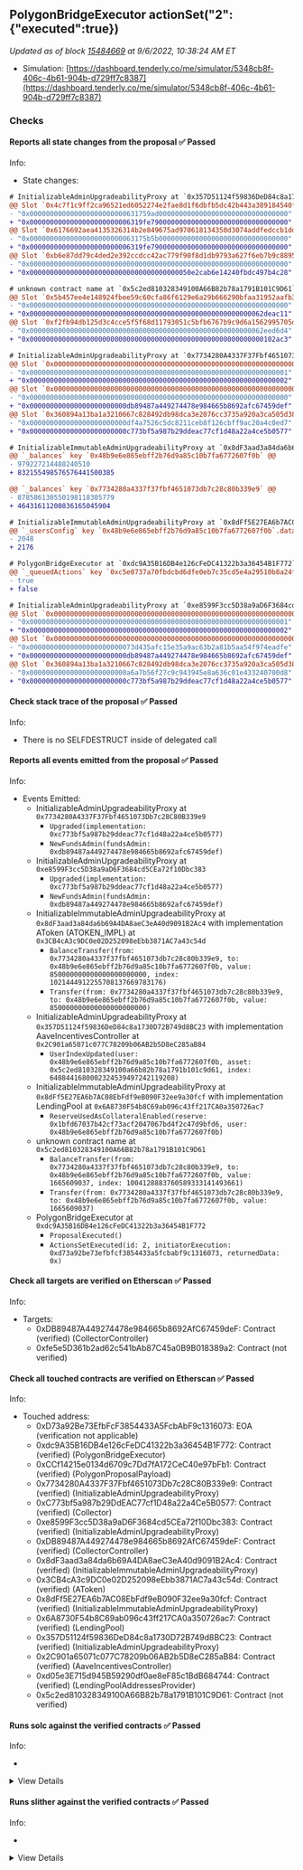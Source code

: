 ## PolygonBridgeExecutor actionSet("2": {"executed":true})

_Updated as of block [15484669](https://etherscan.io/block/15484669) at 9/6/2022, 10:38:24 AM ET_

- Simulation: [https://dashboard.tenderly.co/me/simulator/5348cb8f-406c-4b61-904b-d729ff7c8387](https://dashboard.tenderly.co/me/simulator/5348cb8f-406c-4b61-904b-d729ff7c8387)

### Checks

#### Reports all state changes from the proposal ✅ Passed

Info:

- State changes:

```diff
# InitializableAdminUpgradeabilityProxy at `0x357D51124f59836DeD84c8a1730D72B749d8BC23` with implementation AaveIncentivesController at `0x2C901a65071c077C78209b06AB2b5D8eC285aB84`
@@ Slot `0x4c7f1c9ff2ca96521ed6052274e2fae8d1f6dbfb5dc42b443a389184540f18da` @@
- "0x000000000000000000000000631759ad00000000000000000000000000000000"
+ "0x0000000000000000000000006319fe7900000000000000000000000000000000"
@@ Slot `0x6176692aea4135326314b2e849675ad970618134350d3074addfedccb1ddb539` @@
- "0x00000000000000000000000063175b5b00000000000000000000000000000000"
+ "0x0000000000000000000000006319fe7900000000000000000000000000000000"
@@ Slot `0xb6e87dd79c4ded2e392ccdcc42ac779f90f8d1db9793a627f6eb7b9c88955232` @@
- "0x0000000000000000000000000000000000000000000000000000000000000000"
+ "0x0000000000000000000000000000000000000050e2cab6e14240fbdc497b4c28"
```

```diff
# unknown contract name at `0x5c2ed810328349100A66B82b78a1791B101C9D61`
@@ Slot `0x5b457ee4e148924fbee59c60cfa86f6129e6a29b666290bfaa31952aafb3d9e6` @@
- "0x0000000000000000000000000000000000000000000000000000000000000000"
+ "0x0000000000000000000000000000000000000000000000000000000062deac11"
@@ Slot `0xf2fb94db125d3c4cce5f5f68d11793051c5bfb6767b9c9d6a1562995705d494a` @@
- "0x0000000000000000000000000000000000000000000000000000000062eed6d4"
+ "0x0000000000000000000000000000000000000000000000000000000000102ac3"
```

```diff
# InitializableAdminUpgradeabilityProxy at `0x7734280A4337F37Fbf4651073Db7c28C80B339e9`
@@ Slot `0x0000000000000000000000000000000000000000000000000000000000000000` @@
- "0x0000000000000000000000000000000000000000000000000000000000000001"
+ "0x0000000000000000000000000000000000000000000000000000000000000002"
@@ Slot `0x0000000000000000000000000000000000000000000000000000000000000034` @@
- "0x0000000000000000000000000000000000000000000000000000000000000000"
+ "0x000000000000000000000000db89487a449274478e984665b8692afc67459def"
@@ Slot `0x360894a13ba1a3210667c828492db98dca3e2076cc3735a920a3ca505d382bbc` @@
- "0x000000000000000000000000df4a7526c5dc8211ceb8f126cbff9ac20a4c0ed7"
+ "0x000000000000000000000000c773bf5a987b29ddeac77cf1d48a22a4ce5b0577"
```

```diff
# InitializableImmutableAdminUpgradeabilityProxy at `0x8dF3aad3a84da6b69A4DA8aeC3eA40d9091B2Ac4` with implementation AToken (ATOKEN_IMPL) at `0x3CB4cA3c9DC0e02D252098eEbb3871AC7a43c54d`
@@ `_balances` key `0x48b9e6e865ebff2b76d9a85c10b7fa6772607f0b` @@
- 979227214488240510
+ 832155498576576441500385

@@ `_balances` key `0x7734280a4337f37fbf4651073db7c28c80b339e9` @@
- 878586130550198118305779
+ 46431611200836165045904

```

```diff
# InitializableImmutableAdminUpgradeabilityProxy at `0x8dFf5E27EA6b7AC08EbFdf9eB090F32ee9a30fcf` with implementation LendingPool at `0x6A8730F54b8C69ab096c43ff217CA0a350726ac7`
@@ `_usersConfig` key `0x48b9e6e865ebff2b76d9a85c10b7fa6772607f0b`.data @@
- 2048
+ 2176

```

```diff
# PolygonBridgeExecutor at `0xdc9A35B16DB4e126cFeDC41322b3a36454B1F772`
@@ `_queuedActions` key `0xc5e0737a70fbdcbd6dfe0eb7c35cd5e4a29510b8a24f23525a79dd53473847d6` @@
- true
+ false


```

```diff
# InitializableAdminUpgradeabilityProxy at `0xe8599F3cc5D38a9aD6F3684cd5CEa72f10Dbc383`
@@ Slot `0x0000000000000000000000000000000000000000000000000000000000000000` @@
- "0x0000000000000000000000000000000000000000000000000000000000000001"
+ "0x0000000000000000000000000000000000000000000000000000000000000002"
@@ Slot `0x0000000000000000000000000000000000000000000000000000000000000034` @@
- "0x00000000000000000000000073d435afc15e35a9ac63b2a81b5aa54f974eadfe"
+ "0x000000000000000000000000db89487a449274478e984665b8692afc67459def"
@@ Slot `0x360894a13ba1a3210667c828492db98dca3e2076cc3735a920a3ca505d382bbc` @@
- "0x000000000000000000000000a6a7b56f27c9c943945e8a636c01e433240700d8"
+ "0x000000000000000000000000c773bf5a987b29ddeac77cf1d48a22a4ce5b0577"
```

#### Check stack trace of the proposal ✅ Passed

Info:

- There is no SELFDESTRUCT inside of delegated call

#### Reports all events emitted from the proposal ✅ Passed

Info:

- Events Emitted:
  - InitializableAdminUpgradeabilityProxy at `0x7734280A4337F37Fbf4651073Db7c28C80B339e9`
    - `Upgraded(implementation: 0xc773bf5a987b29ddeac77cf1d48a22a4ce5b0577)`
    - `NewFundsAdmin(fundsAdmin: 0xdb89487a449274478e984665b8692afc67459def)`
  - InitializableAdminUpgradeabilityProxy at `0xe8599F3cc5D38a9aD6F3684cd5CEa72f10Dbc383`
    - `Upgraded(implementation: 0xc773bf5a987b29ddeac77cf1d48a22a4ce5b0577)`
    - `NewFundsAdmin(fundsAdmin: 0xdb89487a449274478e984665b8692afc67459def)`
  - InitializableImmutableAdminUpgradeabilityProxy at `0x8dF3aad3a84da6b69A4DA8aeC3eA40d9091B2Ac4` with implementation AToken (ATOKEN_IMPL) at `0x3CB4cA3c9DC0e02D252098eEbb3871AC7a43c54d`
    - `BalanceTransfer(from: 0x7734280a4337f37fbf4651073db7c28c80b339e9, to: 0x48b9e6e865ebff2b76d9a85c10b7fa6772607f0b, value: 850000000000000000000000, index: 1021444912255708137669783176)`
    - `Transfer(from: 0x7734280a4337f37fbf4651073db7c28c80b339e9, to: 0x48b9e6e865ebff2b76d9a85c10b7fa6772607f0b, value: 850000000000000000000000)`
  - InitializableAdminUpgradeabilityProxy at `0x357D51124f59836DeD84c8a1730D72B749d8BC23` with implementation AaveIncentivesController at `0x2C901a65071c077C78209b06AB2b5D8eC285aB84`
    - `UserIndexUpdated(user: 0x48b9e6e865ebff2b76d9a85c10b7fa6772607f0b, asset: 0x5c2ed810328349100a66b82b78a1791b101c9d61, index: 6408441680002324539497242119208)`
  - InitializableImmutableAdminUpgradeabilityProxy at `0x8dFf5E27EA6b7AC08EbFdf9eB090F32ee9a30fcf` with implementation LendingPool at `0x6A8730F54b8C69ab096c43ff217CA0a350726ac7`
    - `ReserveUsedAsCollateralEnabled(reserve: 0x1bfd67037b42cf73acf2047067bd4f2c47d9bfd6, user: 0x48b9e6e865ebff2b76d9a85c10b7fa6772607f0b)`
  - unknown contract name at `0x5c2ed810328349100A66B82b78a1791B101C9D61`
    - `BalanceTransfer(from: 0x7734280a4337f37fbf4651073db7c28c80b339e9, to: 0x48b9e6e865ebff2b76d9a85c10b7fa6772607f0b, value: 1665609037, index: 1004128883760589333141493661)`
    - `Transfer(from: 0x7734280a4337f37fbf4651073db7c28c80b339e9, to: 0x48b9e6e865ebff2b76d9a85c10b7fa6772607f0b, value: 1665609037)`
  - PolygonBridgeExecutor at `0xdc9A35B16DB4e126cFeDC41322b3a36454B1F772`
    - `ProposalExecuted()`
    - `ActionsSetExecuted(id: 2, initiatorExecution: 0xd73a92be73efbfcf3854433a5fcbabf9c1316073, returnedData: 0x)`

#### Check all targets are verified on Etherscan ✅ Passed

Info:

- Targets:
  - 0xDB89487A449274478e984665b8692AfC67459deF: Contract (verified) (CollectorController)
  - 0xfe5e5D361b2ad62c541bAb87C45a0B9B018389a2: Contract (not verified)

#### Check all touched contracts are verified on Etherscan ✅ Passed

Info:

- Touched address:
  - 0xD73a92Be73EfbFcF3854433A5FcbAbF9c1316073: EOA (verification not applicable)
  - 0xdc9A35B16DB4e126cFeDC41322b3a36454B1F772: Contract (verified) (PolygonBridgeExecutor)
  - 0xCCf14215e0134d6709c7Dd7fA172CeC40e97bFb1: Contract (verified) (PolygonProposalPayload)
  - 0x7734280A4337F37Fbf4651073Db7c28C80B339e9: Contract (verified) (InitializableAdminUpgradeabilityProxy)
  - 0xC773bf5a987b29DdEAC77cf1D48a22a4Ce5B0577: Contract (verified) (Collector)
  - 0xe8599F3cc5D38a9aD6F3684cd5CEa72f10Dbc383: Contract (verified) (InitializableAdminUpgradeabilityProxy)
  - 0xDB89487A449274478e984665b8692AfC67459deF: Contract (verified) (CollectorController)
  - 0x8dF3aad3a84da6b69A4DA8aeC3eA40d9091B2Ac4: Contract (verified) (InitializableImmutableAdminUpgradeabilityProxy)
  - 0x3CB4cA3c9DC0e02D252098eEbb3871AC7a43c54d: Contract (verified) (AToken)
  - 0x8dFf5E27EA6b7AC08EbFdf9eB090F32ee9a30fcf: Contract (verified) (InitializableImmutableAdminUpgradeabilityProxy)
  - 0x6A8730F54b8C69ab096c43ff217CA0a350726ac7: Contract (verified) (LendingPool)
  - 0x357D51124f59836DeD84c8a1730D72B749d8BC23: Contract (verified) (InitializableAdminUpgradeabilityProxy)
  - 0x2C901a65071c077C78209b06AB2b5D8eC285aB84: Contract (verified) (AaveIncentivesController)
  - 0xd05e3E715d945B59290df0ae8eF85c1BdB684744: Contract (verified) (LendingPoolAddressesProvider)
  - 0x5c2ed810328349100A66B82b78a1791B101C9D61: Contract (not verified)

#### Runs solc against the verified contracts ✅ Passed

Info:

-

<details>
<summary>View Details</summary>
<details>
<summary>View warnings for AaveIncentivesController at `0x2C901a65071c077C78209b06AB2b5D8eC285aB84`</summary>

```
INFO:CryticCompile:Source code not available, try to fetch the bytecode only
```

</details>

<details>
<summary>View warnings for InitializableAdminUpgradeabilityProxy at `0x357D51124f59836DeD84c8a1730D72B749d8BC23` with implementation AaveIncentivesController at `0x2C901a65071c077C78209b06AB2b5D8eC285aB84`</summary>

```
INFO:CryticCompile:Source code not available, try to fetch the bytecode only
```

</details>

<details>
<summary>View warnings for AToken (ATOKEN_IMPL) at `0x3CB4cA3c9DC0e02D252098eEbb3871AC7a43c54d`</summary>

```
INFO:CryticCompile:Source code not available, try to fetch the bytecode only
```

</details>

<details>
<summary>View warnings for LendingPool at `0x6A8730F54b8C69ab096c43ff217CA0a350726ac7`</summary>

```
INFO:CryticCompile:Source code not available, try to fetch the bytecode only
```

</details>

<details>
<summary>View warnings for InitializableAdminUpgradeabilityProxy at `0x7734280A4337F37Fbf4651073Db7c28C80B339e9`</summary>

```
INFO:CryticCompile:Source code not available, try to fetch the bytecode only
```

</details>

<details>
<summary>View warnings for InitializableImmutableAdminUpgradeabilityProxy at `0x8dF3aad3a84da6b69A4DA8aeC3eA40d9091B2Ac4` with implementation AToken (ATOKEN_IMPL) at `0x3CB4cA3c9DC0e02D252098eEbb3871AC7a43c54d`</summary>

```
INFO:CryticCompile:Source code not available, try to fetch the bytecode only
```

</details>

<details>
<summary>View warnings for InitializableImmutableAdminUpgradeabilityProxy at `0x8dFf5E27EA6b7AC08EbFdf9eB090F32ee9a30fcf` with implementation LendingPool at `0x6A8730F54b8C69ab096c43ff217CA0a350726ac7`</summary>

```
INFO:CryticCompile:Source code not available, try to fetch the bytecode only
```

</details>

<details>
<summary>View warnings for Collector at `0xC773bf5a987b29DdEAC77cf1D48a22a4Ce5B0577`</summary>

```
INFO:CryticCompile:Source code not available, try to fetch the bytecode only
```

</details>

<details>
<summary>View warnings for PolygonProposalPayload at `0xCCf14215e0134d6709c7Dd7fA172CeC40e97bFb1`</summary>

```
INFO:CryticCompile:Source code not available, try to fetch the bytecode only
```

</details>

<details>
<summary>View warnings for LendingPoolAddressesProvider at `0xd05e3E715d945B59290df0ae8eF85c1BdB684744`</summary>

```
INFO:CryticCompile:Source code not available, try to fetch the bytecode only
```

</details>

<details>
<summary>View warnings for PolygonBridgeExecutor at `0xdc9A35B16DB4e126cFeDC41322b3a36454B1F772`</summary>

```
INFO:CryticCompile:Source code not available, try to fetch the bytecode only
```

</details>

<details>
<summary>View warnings for InitializableAdminUpgradeabilityProxy at `0xe8599F3cc5D38a9aD6F3684cd5CEa72f10Dbc383`</summary>

```
INFO:CryticCompile:Source code not available, try to fetch the bytecode only
```

</details>

</details>

#### Runs slither against the verified contracts ✅ Passed

Info:

-

<details>
<summary>View Details</summary>

<details>
<summary>Slither report for AaveIncentivesController at `0x2C901a65071c077C78209b06AB2b5D8eC285aB84`</summary>

```
Source code not available, try to fetch the bytecode only
No contract were found in None, check the correct compilation
[92m
solc- is not recommended for deployment
Reference: https://github.com/crytic/slither/wiki/Detector-Documentation#incorrect-versions-of-solidity[0m
[91mNo contract was analyzed[0m
0x2C901a65071c077C78209b06AB2b5D8eC285aB84 analyzed (0 contracts with 78 detectors), 1 result(s) found
```

</details>

<details>
<summary>Slither report for InitializableAdminUpgradeabilityProxy at `0x357D51124f59836DeD84c8a1730D72B749d8BC23` with implementation AaveIncentivesController at `0x2C901a65071c077C78209b06AB2b5D8eC285aB84`</summary>

```
Source code not available, try to fetch the bytecode only
No contract were found in None, check the correct compilation
[92m
solc- is not recommended for deployment
Reference: https://github.com/crytic/slither/wiki/Detector-Documentation#incorrect-versions-of-solidity[0m
[91mNo contract was analyzed[0m
0x357D51124f59836DeD84c8a1730D72B749d8BC23 analyzed (0 contracts with 78 detectors), 1 result(s) found
```

</details>

<details>
<summary>Slither report for AToken (ATOKEN_IMPL) at `0x3CB4cA3c9DC0e02D252098eEbb3871AC7a43c54d`</summary>

```
Source code not available, try to fetch the bytecode only
No contract were found in None, check the correct compilation
[92m
solc- is not recommended for deployment
Reference: https://github.com/crytic/slither/wiki/Detector-Documentation#incorrect-versions-of-solidity[0m
[91mNo contract was analyzed[0m
0x3CB4cA3c9DC0e02D252098eEbb3871AC7a43c54d analyzed (0 contracts with 78 detectors), 1 result(s) found
```

</details>

<details>
<summary>Slither report for LendingPool at `0x6A8730F54b8C69ab096c43ff217CA0a350726ac7`</summary>

```
Source code not available, try to fetch the bytecode only
No contract were found in None, check the correct compilation
[92m
solc- is not recommended for deployment
Reference: https://github.com/crytic/slither/wiki/Detector-Documentation#incorrect-versions-of-solidity[0m
[91mNo contract was analyzed[0m
0x6A8730F54b8C69ab096c43ff217CA0a350726ac7 analyzed (0 contracts with 78 detectors), 1 result(s) found
```

</details>

<details>
<summary>Slither report for InitializableAdminUpgradeabilityProxy at `0x7734280A4337F37Fbf4651073Db7c28C80B339e9`</summary>

```
Source code not available, try to fetch the bytecode only
No contract were found in None, check the correct compilation
[92m
solc- is not recommended for deployment
Reference: https://github.com/crytic/slither/wiki/Detector-Documentation#incorrect-versions-of-solidity[0m
[91mNo contract was analyzed[0m
0x7734280A4337F37Fbf4651073Db7c28C80B339e9 analyzed (0 contracts with 78 detectors), 1 result(s) found
```

</details>

<details>
<summary>Slither report for InitializableImmutableAdminUpgradeabilityProxy at `0x8dF3aad3a84da6b69A4DA8aeC3eA40d9091B2Ac4` with implementation AToken (ATOKEN_IMPL) at `0x3CB4cA3c9DC0e02D252098eEbb3871AC7a43c54d`</summary>

```
Source code not available, try to fetch the bytecode only
No contract were found in None, check the correct compilation
[92m
solc- is not recommended for deployment
Reference: https://github.com/crytic/slither/wiki/Detector-Documentation#incorrect-versions-of-solidity[0m
[91mNo contract was analyzed[0m
0x8dF3aad3a84da6b69A4DA8aeC3eA40d9091B2Ac4 analyzed (0 contracts with 78 detectors), 1 result(s) found
```

</details>

<details>
<summary>Slither report for InitializableImmutableAdminUpgradeabilityProxy at `0x8dFf5E27EA6b7AC08EbFdf9eB090F32ee9a30fcf` with implementation LendingPool at `0x6A8730F54b8C69ab096c43ff217CA0a350726ac7`</summary>

```
Source code not available, try to fetch the bytecode only
No contract were found in None, check the correct compilation
[92m
solc- is not recommended for deployment
Reference: https://github.com/crytic/slither/wiki/Detector-Documentation#incorrect-versions-of-solidity[0m
[91mNo contract was analyzed[0m
0x8dFf5E27EA6b7AC08EbFdf9eB090F32ee9a30fcf analyzed (0 contracts with 78 detectors), 1 result(s) found
```

</details>

<details>
<summary>Slither report for Collector at `0xC773bf5a987b29DdEAC77cf1D48a22a4Ce5B0577`</summary>

```
Source code not available, try to fetch the bytecode only
No contract were found in None, check the correct compilation
[92m
solc- is not recommended for deployment
Reference: https://github.com/crytic/slither/wiki/Detector-Documentation#incorrect-versions-of-solidity[0m
[91mNo contract was analyzed[0m
0xC773bf5a987b29DdEAC77cf1D48a22a4Ce5B0577 analyzed (0 contracts with 78 detectors), 1 result(s) found
```

</details>

<details>
<summary>Slither report for PolygonProposalPayload at `0xCCf14215e0134d6709c7Dd7fA172CeC40e97bFb1`</summary>

```
Source code not available, try to fetch the bytecode only
No contract were found in None, check the correct compilation
[92m
solc- is not recommended for deployment
Reference: https://github.com/crytic/slither/wiki/Detector-Documentation#incorrect-versions-of-solidity[0m
[91mNo contract was analyzed[0m
0xCCf14215e0134d6709c7Dd7fA172CeC40e97bFb1 analyzed (0 contracts with 78 detectors), 1 result(s) found
```

</details>

<details>
<summary>Slither report for LendingPoolAddressesProvider at `0xd05e3E715d945B59290df0ae8eF85c1BdB684744`</summary>

```
Source code not available, try to fetch the bytecode only
No contract were found in None, check the correct compilation
[92m
solc- is not recommended for deployment
Reference: https://github.com/crytic/slither/wiki/Detector-Documentation#incorrect-versions-of-solidity[0m
[91mNo contract was analyzed[0m
0xd05e3E715d945B59290df0ae8eF85c1BdB684744 analyzed (0 contracts with 78 detectors), 1 result(s) found
```

</details>

<details>
<summary>Slither report for CollectorController at `0xDB89487A449274478e984665b8692AfC67459deF`</summary>

```
[92m
EthereumProposalPayload.execute() (contracts/EthereumProposalPayload.sol#20-135) has external calls inside a loop: CONTROLLER_OF_COLLECTOR.transfer(COLLECTOR_ADDRESS,IERC20(STABLES[i]),AAVE_COMPANIES_ADDRESS,STABLES_AMOUNTS[i]) (contracts/EthereumProposalPayload.sol#106-111)
EthereumProposalPayload.execute() (contracts/EthereumProposalPayload.sol#20-135) has external calls inside a loop: CONTROLLER_OF_COLLECTOR.transfer(COLLECTOR_ADDRESS,IERC20(ALT_STABLES[i_scope_0]),AAVE_COMPANIES_ADDRESS,ALT_STABLES_AMOUNTS[i_scope_0]) (contracts/EthereumProposalPayload.sol#116-121)
EthereumProposalPayload.execute() (contracts/EthereumProposalPayload.sol#20-135) has external calls inside a loop: CONTROLLER_OF_COLLECTOR.transfer(COLLECTOR_ADDRESS,IERC20(VOLATILE_ASSETS[i_scope_1]),AAVE_COMPANIES_ADDRESS,VOLATILE_ASSETS_AMOUNTS[i_scope_1]) (contracts/EthereumProposalPayload.sol#126-131)
Reference: https://github.com/crytic/slither/wiki/Detector-Documentation/#calls-inside-a-loop[0m
[92m
Reentrancy in EthereumProposalPayload.execute() (contracts/EthereumProposalPayload.sol#20-135):
	External calls:
	- CONTROLLER_OF_COLLECTOR.transfer(ECOSYSTEM_RESERVE_ADDRESS,AAVE,AAVE_COMPANIES_ADDRESS,AAVE_AMOUNT) (contracts/EthereumProposalPayload.sol#97-102)
	Event emitted after the call(s):
	- ProposalExecuted() (contracts/EthereumProposalPayload.sol#134)
Reference: https://github.com/crytic/slither/wiki/Detector-Documentation#reentrancy-vulnerabilities-3[0m
[92m
Different versions of Solidity are used:
	- Version used: ['0.8.10', '^0.8.0']
	- 0.8.10 (contracts/EthereumProposalPayload.sol#2)
	- 0.8.10 (contracts/IProposalGenericExecutor.sol#2)
	- ^0.8.0 (contracts/interfaces/ICollectorController.sol#2)
	- 0.8.10 (contracts/interfaces/IERC20.sol#2)
Reference: https://github.com/crytic/slither/wiki/Detector-Documentation#different-pragma-directives-are-used[0m
[92m
Pragma version0.8.10 (contracts/EthereumProposalPayload.sol#2) necessitates a version too recent to be trusted. Consider deploying with 0.6.12/0.7.6/0.8.7
Pragma version0.8.10 (contracts/IProposalGenericExecutor.sol#2) necessitates a version too recent to be trusted. Consider deploying with 0.6.12/0.7.6/0.8.7
Pragma version^0.8.0 (contracts/interfaces/ICollectorController.sol#2) allows old versions
Pragma version0.8.10 (contracts/interfaces/IERC20.sol#2) necessitates a version too recent to be trusted. Consider deploying with 0.6.12/0.7.6/0.8.7
solc-0.8.10 is not recommended for deployment
Reference: https://github.com/crytic/slither/wiki/Detector-Documentation#incorrect-versions-of-solidity[0m
[92m
EthereumProposalPayload.execute() (contracts/EthereumProposalPayload.sol#20-135) uses literals with too many digits:
	- STABLES_AMOUNTS[2] = 1637098070000000000000000 (contracts/EthereumProposalPayload.sol#30)
EthereumProposalPayload.execute() (contracts/EthereumProposalPayload.sol#20-135) uses literals with too many digits:
	- ALT_STABLES = (0x6C5024Cd4F8A59110119C56f8933403A539555EB,0x101cc05f4A51C0319f570d5E146a8C625198e636,0x0000000000085d4780B73119b644AE5ecd22b376,0xd4937682df3C8aEF4FE912A96A74121C0829E664,0xA361718326c15715591c299427c62086F69923D9,0x4Fabb145d64652a948d72533023f6E7A623C7C53,0xD37EE7e4f452C6638c96536e68090De8cBcdb583,0x2e8F4bdbE3d47d7d7DE490437AeA9915D930F1A3) (contracts/EthereumProposalPayload.sol#32-41)
EthereumProposalPayload.execute() (contracts/EthereumProposalPayload.sol#20-135) uses literals with too many digits:
	- ALT_STABLES_AMOUNTS[0] = 463358329101236000000000 (contracts/EthereumProposalPayload.sol#44)
EthereumProposalPayload.execute() (contracts/EthereumProposalPayload.sol#20-135) uses literals with too many digits:
	- ALT_STABLES_AMOUNTS[1] = 292927660000000000000000 (contracts/EthereumProposalPayload.sol#45)
EthereumProposalPayload.execute() (contracts/EthereumProposalPayload.sol#20-135) uses literals with too many digits:
	- ALT_STABLES_AMOUNTS[2] = 88141398944950200000 (contracts/EthereumProposalPayload.sol#46)
EthereumProposalPayload.execute() (contracts/EthereumProposalPayload.sol#20-135) uses literals with too many digits:
	- ALT_STABLES_AMOUNTS[3] = 154992100000000000000000 (contracts/EthereumProposalPayload.sol#47)
EthereumProposalPayload.execute() (contracts/EthereumProposalPayload.sol#20-135) uses literals with too many digits:
	- ALT_STABLES_AMOUNTS[4] = 130399257102886000000000 (contracts/EthereumProposalPayload.sol#48)
EthereumProposalPayload.execute() (contracts/EthereumProposalPayload.sol#20-135) uses literals with too many digits:
	- ALT_STABLES_AMOUNTS[5] = 350362897113999000000 (contracts/EthereumProposalPayload.sol#49)
EthereumProposalPayload.execute() (contracts/EthereumProposalPayload.sol#20-135) uses literals with too many digits:
	- ALT_STABLES_AMOUNTS[7] = 26871320000000000000000 (contracts/EthereumProposalPayload.sol#51)
EthereumProposalPayload.execute() (contracts/EthereumProposalPayload.sol#20-135) uses literals with too many digits:
	- VOLATILE_ASSETS_AMOUNTS[0] = 509732680000000000000000 (contracts/EthereumProposalPayload.sol#76)
EthereumProposalPayload.execute() (contracts/EthereumProposalPayload.sol#20-135) uses literals with too many digits:
	- VOLATILE_ASSETS_AMOUNTS[1] = 350000000000000000000 (contracts/EthereumProposalPayload.sol#77)
EthereumProposalPayload.execute() (contracts/EthereumProposalPayload.sol#20-135) uses literals with too many digits:
	- VOLATILE_ASSETS_AMOUNTS[4] = 96251920000000000000000 (contracts/EthereumProposalPayload.sol#80)
EthereumProposalPayload.execute() (contracts/EthereumProposalPayload.sol#20-135) uses literals with too many digits:
	- VOLATILE_ASSETS_AMOUNTS[5] = 66094610000000000000000 (contracts/EthereumProposalPayload.sol#81)
EthereumProposalPayload.execute() (contracts/EthereumProposalPayload.sol#20-135) uses literals with too many digits:
	- VOLATILE_ASSETS_AMOUNTS[6] = 103234630000000000000000 (contracts/EthereumProposalPayload.sol#82)
EthereumProposalPayload.execute() (contracts/EthereumProposalPayload.sol#20-135) uses literals with too many digits:
	- VOLATILE_ASSETS_AMOUNTS[7] = 12053480000000000000000 (contracts/EthereumProposalPayload.sol#83)
EthereumProposalPayload.execute() (contracts/EthereumProposalPayload.sol#20-135) uses literals with too many digits:
	- VOLATILE_ASSETS_AMOUNTS[8] = 7080000000000000000 (contracts/EthereumProposalPayload.sol#84)
EthereumProposalPayload.execute() (contracts/EthereumProposalPayload.sol#20-135) uses literals with too many digits:
	- VOLATILE_ASSETS_AMOUNTS[9] = 5137260000000000000000 (contracts/EthereumProposalPayload.sol#85)
EthereumProposalPayload.execute() (contracts/EthereumProposalPayload.sol#20-135) uses literals with too many digits:
	- VOLATILE_ASSETS_AMOUNTS[10] = 30360000000000000000 (contracts/EthereumProposalPayload.sol#86)
EthereumProposalPayload.execute() (contracts/EthereumProposalPayload.sol#20-135) uses literals with too many digits:
	- VOLATILE_ASSETS_AMOUNTS[11] = 11236269638020000000000 (contracts/EthereumProposalPayload.sol#87)
EthereumProposalPayload.execute() (contracts/EthereumProposalPayload.sol#20-135) uses literals with too many digits:
	- VOLATILE_ASSETS_AMOUNTS[12] = 795220361980000000000 (contracts/EthereumProposalPayload.sol#88)
EthereumProposalPayload.execute() (contracts/EthereumProposalPayload.sol#20-135) uses literals with too many digits:
	- VOLATILE_ASSETS_AMOUNTS[13] = 1681265487372400000000 (contracts/EthereumProposalPayload.sol#89)
EthereumProposalPayload.execute() (contracts/EthereumProposalPayload.sol#20-135) uses literals with too many digits:
	- VOLATILE_ASSETS_AMOUNTS[15] = 7242480000000000000000 (contracts/EthereumProposalPayload.sol#91)
EthereumProposalPayload.execute() (contracts/EthereumProposalPayload.sol#20-135) uses literals with too many digits:
	- VOLATILE_ASSETS_AMOUNTS[16] = 2331216007307700000000 (contracts/EthereumProposalPayload.sol#92)
EthereumProposalPayload.execute() (contracts/EthereumProposalPayload.sol#20-135) uses literals with too many digits:
	- VOLATILE_ASSETS_AMOUNTS[17] = 6395160000000000000000 (contracts/EthereumProposalPayload.sol#93)
EthereumProposalPayload.execute() (contracts/EthereumProposalPayload.sol#20-135) uses literals with too many digits:
	- VOLATILE_ASSETS_AMOUNTS[18] = 15300170000000000000000 (contracts/EthereumProposalPayload.sol#94)
EthereumProposalPayload.slitherConstructorConstantVariables() (contracts/EthereumProposalPayload.sol#8-136) uses literals with too many digits:
	- AAVE_AMOUNT = 76196367343821000000000 (contracts/EthereumProposalPayload.sol#18)
Reference: https://github.com/crytic/slither/wiki/Detector-Documentation#too-many-digits[0m
0xDB89487A449274478e984665b8692AfC67459deF analyzed (4 contracts with 78 detectors), 36 result(s) found
```

</details>

<details>
<summary>Slither report for PolygonBridgeExecutor at `0xdc9A35B16DB4e126cFeDC41322b3a36454B1F772`</summary>

```
Source code not available, try to fetch the bytecode only
No contract were found in None, check the correct compilation
[92m
solc- is not recommended for deployment
Reference: https://github.com/crytic/slither/wiki/Detector-Documentation#incorrect-versions-of-solidity[0m
[91mNo contract was analyzed[0m
0xdc9A35B16DB4e126cFeDC41322b3a36454B1F772 analyzed (0 contracts with 78 detectors), 1 result(s) found
```

</details>

<details>
<summary>Slither report for InitializableAdminUpgradeabilityProxy at `0xe8599F3cc5D38a9aD6F3684cd5CEa72f10Dbc383`</summary>

```
Source code not available, try to fetch the bytecode only
No contract were found in None, check the correct compilation
[92m
solc- is not recommended for deployment
Reference: https://github.com/crytic/slither/wiki/Detector-Documentation#incorrect-versions-of-solidity[0m
[91mNo contract was analyzed[0m
0xe8599F3cc5D38a9aD6F3684cd5CEa72f10Dbc383 analyzed (0 contracts with 78 detectors), 1 result(s) found
```

</details>

</details>
